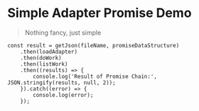# Simple Adapter Promise Demo

> Nothing fancy, just simple

```
const result = getJson(fileName, promiseDataStructure)
    .then(loadAdapter)
    .then(doWork)
    .then(listWork)
    .then((results) => {
        console.log('Result of Promise Chain:', JSON.stringify(results, null, 2));
    }).catch((error) => {
        console.log(error);
    });
```